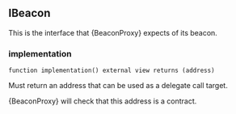 ## IBeacon

This is the interface that {BeaconProxy} expects of its beacon.

### implementation

```solidity
function implementation() external view returns (address)
```

Must return an address that can be used as a delegate call target.

{BeaconProxy} will check that this address is a contract.


